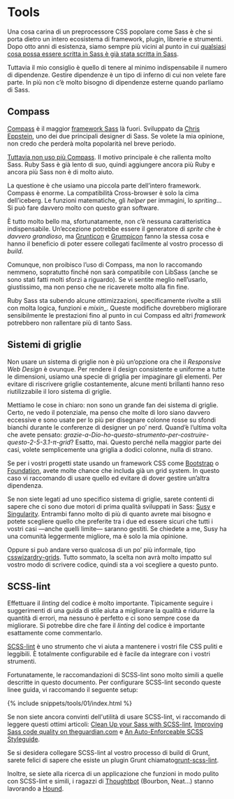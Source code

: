 
# Tools

Una cosa carina di un preprocessore CSS popolare come Sass è che si porta dietro un intero ecosistema di framework, plugin, librerie e strumenti. Dopo otto anni di esistenza, siamo sempre più vicini al punto in cui [qualsiasi cosa possa essere scritta in Sass è già stata scritta in Sass](http://hugogiraudel.com/2014/10/27/rethinking-atwoods-law/).

Tuttavia il mio consiglio è quello di tenere al minimo indispensabile il numero di dipendenze. Gestire dipendenze è un tipo di inferno di cui non velete fare parte. In più non c’è molto bisogno di dipendenze esterne quando parliamo di Sass.

## Compass

[Compass](http://compass-style.org/) è il maggior [framework Sass](http://www.sitepoint.com/compass-or-bourbon-sass-frameworks/) là fuori. Sviluppato da [Chris Eppstein](https://twitter.com/chriseppstein), uno dei due principali designer di Sass. Se volete la mia opinione, non credo che perderà molta popolarità nel breve periodo.

[Tuttavia non uso più Compass](http://www.sitepoint.com/dont-use-compass-anymore/). Il motivo principale è che rallenta molto Sass. Ruby Sass è già lento di suo, quindi aggiungere ancora più Ruby e ancora più Sass non è di molto aiuto.

La questione è che usiamo una piccola parte dell’intero framework. Compass è enorme. La compatibilità Cross-browser è solo la cima dell’iceberg. Le funzioni matematiche, gli _helper_ per immagini, lo _spriting_... Si può fare davvero molto con questo gran software.

È tutto molto bello ma, sfortunatamente, non c’è nessuna caratteristica indispensabile. Un’eccezione potrebbe essere il generatore di _sprite_ che è *davvero grandioso*, ma [Grunticon](https://github.com/filamentgroup/grunticon) e [Grumpicon](http://grumpicon.com/) fanno la stessa cosa e hanno il beneficio di poter essere collegati facilmente al vostro processo di _build_.

Comunque, non proibisco l’uso di Compass, ma non lo raccomando nemmeno, sopratutto finché non sarà compatibile con LibSass (anche se sono stati fatti molti sforzi a riguardo). Se vi sentite meglio nell’usarlo, giustissimo, ma non penso che ne ricaverete molto alla fin fine.

<div class="note">
  <p>Ruby Sass sta subendo alcune ottimizzazioni, specificamente rivolte a stili con molta logica, funzioni e <em>mixin</em>_. Queste modifiche dovrebbero migliorare sensibilmente le prestazioni fino al punto in cui Compass ed altri <em>framework</em> potrebbero non rallentare più di tanto Sass.</p>
</div>

## Sistemi di griglie

Non usare un sistema di griglie non è più un’opzione ora che il _Responsive Web Design_ è ovunque. Per rendere il design consistente e uniforme a tutte le dimensioni, usiamo una specie di griglia per impaginare gli elementi. Per evitare di riscrivere griglie costantemente, alcune menti brillanti hanno reso riutilizzabile il loro sistema di griglie.

Mettiamo le cose in chiaro: non sono un grande fan dei sistema di griglie. Certo, ne vedo il potenziale, ma penso che molte di loro siano davvero eccessive e sono usate per lo più per disegnare colonne rosse su sfondi bianchi durante le conferenze di designer un po’ nerd. Quand’è l’ultima volta che avete pensato: *grazie-a-Dio-ho-questo-strumento-per-costruire-questo-2-5-3.1-π-grid*? Esatto, mai. Questo perché nella maggior parte dei casi, volete semplicemente una griglia a dodici colonne, nulla di strano.

Se per i vostri progetti state usando un framework CSS come [Bootstrap](http://getbootstrap.com/) o [Foundation](http://foundation.zurb.com/), avete molte chance che includa già un grid system. In questo caso vi raccomando di usare quello ed evitare di dover gestire un’altra dipendenza.

Se non siete legati ad uno specifico sistema di griglie, sarete contenti di sapere che ci sono due motori di prima qualità sviluppati in Sass: [Susy](http://susy.oddbird.net/) e [Singularity](http://singularity.gs/). Entrambi fanno molto di più di quanto avrete mai bisogno e potete scegliere quello che preferite tra i due ed essere sicuri che tutti i vostri casi &mdash;anche quelli limite&mdash; saranno gestiti. Se chiedete a me, Susy ha una comunità leggermente migliore, ma è solo la mia opinione.

Oppure si può andare verso qualcosa di un po’ più informale, tipo [csswizardry-grids](https://github.com/csswizardry/csswizardry-grids). Tutto sommato, la scelta non avrà molto impatto sul vostro modo di scrivere codice, quindi sta a voi scegliere a questo punto.

## SCSS-lint

Effettuare il _linting_ del codice è molto importante. Tipicamente seguire i suggerimenti di una guida di stile aiuta a migliorare la qualità e ridurre la quantità di errori, ma nessuno è perfetto e ci sono sempre cose da migliorare. Si potrebbe dire che fare il _linting_ del codice è importante esattamente come commentarlo.

[SCSS-lint](https://github.com/causes/scss-lint) è uno strumento che vi aiuta a mantenere i vostri file CSS puliti e leggibili. È totalmente configurabile ed è facile da integrare con i vostri strumenti.

Fortunatamente, le raccomandazioni di SCSS-lint sono molto simili a quelle descritte in questo documento. Per configurare SCSS-lint secondo queste linee guida, vi raccomando il seguente setup:

{% include snippets/tools/01/index.html %}

Se non siete ancora convinti dell'utilità di usare SCSS-lint, vi raccomando di leggere questi ottimi articoli: [Clean Up your Sass with SCSS-lint](http://blog.martinhujer.cz/clean-up-your-sass-with-scss-lint/), [Improving Sass code quality on theguardian.com](http://www.theguardian.com/info/developer-blog/2014/may/13/improving-sass-code-quality-on-theguardiancom) e [An Auto-Enforceable SCSS Styleguide](http://davidtheclark.com/scss-lint-styleguide/).

<div class="note">
  <p>Se si desidera collegare SCSS-lint al vostro processo di build di Grunt, sarete felici di sapere che esiste un plugin Grunt chiamato<a href="https://github.com/ahmednuaman/grunt-scss-lint">grunt-scss-lint</a>.</p>
  <p>Inoltre, se siete alla ricerca di un applicazione che funzioni in modo pulito con SCSS-lint e simili, i ragazzi di <a href="http://thoughtbot.com/">Thoughtbot</a> (Bourbon, Neat...) stanno lavorando a <a href="https://houndci.com/">Hound</a>.</p>
</div>
